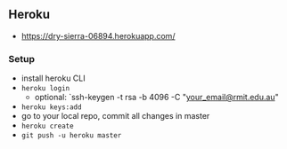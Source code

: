 ## Heroku

- https://dry-sierra-06894.herokuapp.com/

### Setup
- install heroku CLI
- `heroku login`
  - optional: `ssh-keygen -t rsa -b 4096 -C "your_email@rmit.edu.au"
- `heroku keys:add`
- go to your local repo, commit all changes in master
- `heroku create`
- `git push -u heroku master`